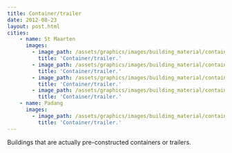 ```yaml
---
title: Container/trailer
date: 2012-08-23
layout: post.html
cities:
    - name: St Maarten
      images:
        - image_path: /assets/graphics/images/building_material/container-trailer/container_st_maarten_01.png
          title: 'Container/trailer.'           
        - image_path: /assets/graphics/images/building_material/container-trailer/container_st_maarten_02.png
          title: 'Container/trailer.'             
        - image_path: /assets/graphics/images/building_material/container-trailer/container_st_maarten_03.png
          title: 'Container/trailer.'             
        - image_path: /assets/graphics/images/building_material/container-trailer/container_st_maarten_04.png
          title: 'Container/trailer.'             
    - name: Padang
      images:
        - image_path: /assets/graphics/images/building_material/container-trailer/container_padang_01.jpg  
          title: 'Container/trailer.'               
---
```

Buildings that are actually pre-constructed containers or trailers.
